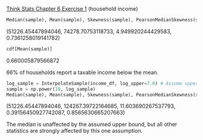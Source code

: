 [Think Stats Chapter 6 Exercise 1](http://greenteapress.com/thinkstats2/html/thinkstats2007.html#toc60) (household income)

```python
Median(sample), Mean(sample), Skewness(sample), PearsonMedianSkewness(sample)
```
(51226.45447894046, 74278.70753118733, 4.949920244429583, 0.7361258019141782)

```python
cdf[Mean(sample)]
```
0.660005879566872

66% of households report a taxable income below the mean.

```python
log_sample = InterpolateSample(income_df, log_upper=7.0) # Assume upper bound of $10 million
sample = np.power(10, log_sample)
Median(sample), Mean(sample), Skewness(sample), PearsonMedianSkewness(sample), cdf[Mean(sample)]
```
(51226.45447894046,
 124267.39722164685,
 11.603690267537793,
 0.39156450927742087,
 0.8565630665207663)

The median is unaffected by the assumed upper bound, but all other statistics are strongly affected by this one assumption.


